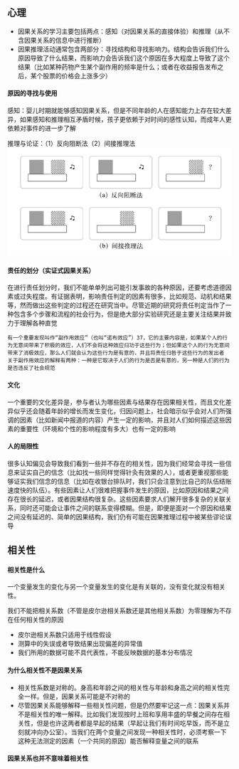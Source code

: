 ## 心理
- 因果关系的学习主要包括两点：感知（对因果关系的直接体验）和推理（从不含因果关系的信息中进行推断）
- 因果推理活动通常包含两部分：寻找结构和寻找影响力。结构会告诉我们什么原因导致了什么结果，而影响力会告诉我们这个原因在多大程度上导致了这个结果（比如某种药物产生某个副作用的频率是什么；或者在收益报告发布之后，某个股票的价格会上涨多少）

#### 原因的寻找与使用
感知：婴儿时期就能够感知因果关系，但是不同年龄的人在感知能力上存在较大差异，如果感知和推理相互矛盾时候，孩子更依赖于对时间的感性认知，而成年人更依赖对事件的进一步了解

推理与论证：（1）反向阻断法（2）间接推理法
![image](/pictures/反向和间接推断.png)

#### 责任的划分（实证式因果关系）
在进行责任划分时，我们不能单单列出可能引发事故的各种原因，还要考虑道德因素或过失程度。有证据表明，影响责任判定的因素有很多，比如规范、动机和结果等，然而做出这些判定的过程还在研究当中。尽管近期的研究将责任判定当作了一种包含多个步骤和流程的社会行为，但是绝大部分实验研究还是主要关注结果并致力于理解各种直觉

```
有一个重要发现叫作“副作用效应”（也叫“诺布效应”）37，它的主要内容是，如果某个人的行为无意间带来了积极的效应，人们不会将这种效应归功于这些行为；但如果这个人的行为无意间带来了消极效应，那么人们就会认为这些行为是有意的，并且将责任归咎于这些行为的发出者
关于副作用效应的解释有两种：一种是它取决于人们的行为是否是有意的，另一种是人们的行为是否违反了社会规范
```

#### 文化
一个重要的文化差异是，参与者认为哪些因素与结果存在因果相关性，而且文化差异似乎还会随着年龄的增长而发生变化，归因问题上，社会暗示似乎会对人们所强调的因素（比如新闻中报道的内容）产生一定的影响，并且对人们如何描述这些因素的重要性（环境和个性的影响程度有多大）也有一定的影响

#### 人的局限性
很多认知偏见会导致我们看到一些并不存在的相关性，因为我们经常会寻找一些信息来证实自己的信念（比如找一些同样觉得针灸有效果的人），或者更重视那些能够证实我们信念的信息（比如在收银台排队时，我们只会注意到比自己的队伍结账速度快的队伍）。有些因素让人们很难把握事件发生的原因，比如原因和结果之间存在很长的延迟，或者因果结构很复杂。这些因素要求人们解开很多复杂的关联关系，同时还可能会让事件之间的联系变得模糊。但是，即便是面对一个原因和结果之间没有延迟的、简单的因果结构，我们仍有可能在因果推理过程中被某些谬论误导


## 相关性

#### 相关性是什么
一个变量发生的变化与另一个变量发生的变化是有关联的，没有变化就没有相关性。

我们不能把相关系数（不管是皮尔逊相关系数还是其他相关系数）为零理解为不存在任何相关性的原因
- 皮尔逊相关系数只适用于线性假设
- 测算中的失误或者导致结果出现偏差的异常值
- 我们所用的数据可能不具代表性，不能反映数据的基本分布情况

#### 为什么相关性不是因果关系
- 相关性系数是对称的。身高和年龄之间的相关性与年龄和身高之间的相关性完全一样。但是，因果关系可能是不对称的
- 尽管因果关系能够解释一些相关性问题，但是仍然要牢记这一点：因果关系并不是相关性的唯一解释。比如我们发现按时上班和享用丰盛的早餐之间存在相关性，但是也许这两者都是早起的结果（早起让我们有时间吃早饭，而不是立刻就冲向办公室）。当我们在两个变量之间发现一种相关性时，必须考察一下这种无法测定的因素（一个共同的原因）能否解释变量之间的联系

#### 因果关系也并不意味着相关性
